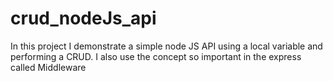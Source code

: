 # crud_nodeJs_api

In this project I demonstrate a simple node JS API using a local variable and performing a CRUD.
I also use the concept so important in the express called Middleware
